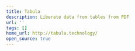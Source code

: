 ```yaml
---
title: Tabula
description: Liberate data from tables from PDF
url: ''
tags: []
home_url: http://tabula.technology/
open_source: true
---
```

